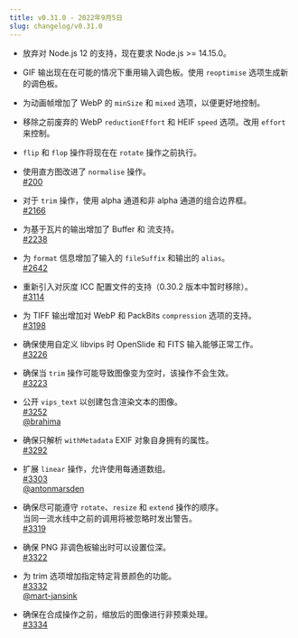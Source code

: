 ```yaml
---
title: v0.31.0 - 2022年9月5日
slug: changelog/v0.31.0
---
```


* 放弃对 Node.js 12 的支持，现在要求 Node.js >= 14.15.0。

* GIF 输出现在在可能的情况下重用输入调色板。使用 `reoptimise` 选项生成新的调色板。

* 为动画帧增加了 WebP 的 `minSize` 和 `mixed` 选项，以便更好地控制。

* 移除之前废弃的 WebP `reductionEffort` 和 HEIF `speed` 选项。改用 `effort` 来控制。

* `flip` 和 `flop` 操作将现在在 `rotate` 操作之前执行。

* 使用直方图改进了 `normalise` 操作。  
  [#200](https://github.com/lovell/sharp/issues/200)

* 对于 `trim` 操作，使用 alpha 通道和非 alpha 通道的组合边界框。  
  [#2166](https://github.com/lovell/sharp/issues/2166)

* 为基于瓦片的输出增加了 Buffer 和 流支持。  
  [#2238](https://github.com/lovell/sharp/issues/2238)

* 为 `format` 信息增加了输入的 `fileSuffix` 和输出的 `alias`。  
  [#2642](https://github.com/lovell/sharp/issues/2642)

* 重新引入对灰度 ICC 配置文件的支持（0.30.2 版本中暂时移除）。  
  [#3114](https://github.com/lovell/sharp/issues/3114)

* 为 TIFF 输出增加对 WebP 和 PackBits `compression` 选项的支持。  
  [#3198](https://github.com/lovell/sharp/issues/3198)

* 确保使用自定义 libvips 时 OpenSlide 和 FITS 输入能够正常工作。  
  [#3226](https://github.com/lovell/sharp/issues/3226)

* 确保当 `trim` 操作可能导致图像变为空时，该操作不会生效。  
  [#3223](https://github.com/lovell/sharp/issues/3223)

* 公开 `vips_text` 以创建包含渲染文本的图像。  
  [#3252](https://github.com/lovell/sharp/pull/3252)  
  [@brahima](https://github.com/brahima)

* 确保只解析 `withMetadata` EXIF 对象自身拥有的属性。  
  [#3292](https://github.com/lovell/sharp/issues/3292)

* 扩展 `linear` 操作，允许使用每通道数组。  
  [#3303](https://github.com/lovell/sharp/pull/3303)  
  [@antonmarsden](https://github.com/antonmarsden)

* 确保尽可能遵守 `rotate`、`resize` 和 `extend` 操作的顺序。  
  当同一流水线中之前的调用将被忽略时发出警告。  
  [#3319](https://github.com/lovell/sharp/issues/3319)

* 确保 PNG 非调色板输出时可以设置位深。  
  [#3322](https://github.com/lovell/sharp/issues/3322)

* 为 trim 选项增加指定特定背景颜色的功能。  
  [#3332](https://github.com/lovell/sharp/pull/3332)  
  [@mart-jansink](https://github.com/mart-jansink)

* 确保在合成操作之前，缩放后的图像进行非预乘处理。  
  [#3334](https://github.com/lovell/sharp/issues/3334)